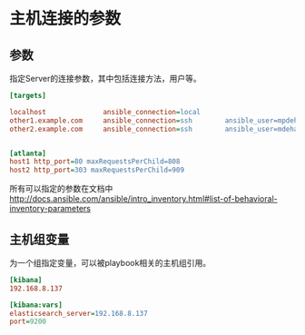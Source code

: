 # 主机连接的参数


## 参数


指定Server的连接参数，其中包括连接方法，用户等。
```ini
[targets]

localhost              ansible_connection=local
other1.example.com     ansible_connection=ssh        ansible_user=mpdehaan
other2.example.com     ansible_connection=ssh        ansible_user=mdehaan


[atlanta]
host1 http_port=80 maxRequestsPerChild=808
host2 http_port=303 maxRequestsPerChild=909
```
所有可以指定的参数在文档中
http://docs.ansible.com/ansible/intro_inventory.html#list-of-behavioral-inventory-parameters



## 主机组变量


为一个组指定变量，可以被playbook相关的主机组引用。

```ini
[kibana]
192.168.8.137

[kibana:vars]
elasticsearch_server=192.168.8.137
port=9200
```


